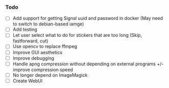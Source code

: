 ### Todo

- [ ] Add support for getting Signal uuid and password in docker (May need to switch to debian-based iamge)
- [ ] Add testing
- [ ] Let user select what to do for stickers that are too long (Skip, fastforward, cut)
- [ ] Use opencv to replace ffmpeg
- [ ] Improve GUI aesthetics
- [ ] Improve debugging
- [ ] Handle apng compression without depending on external programs +/- improve compression speed
- [ ] No longer depend on ImageMagick
- [ ] Create WebUI
